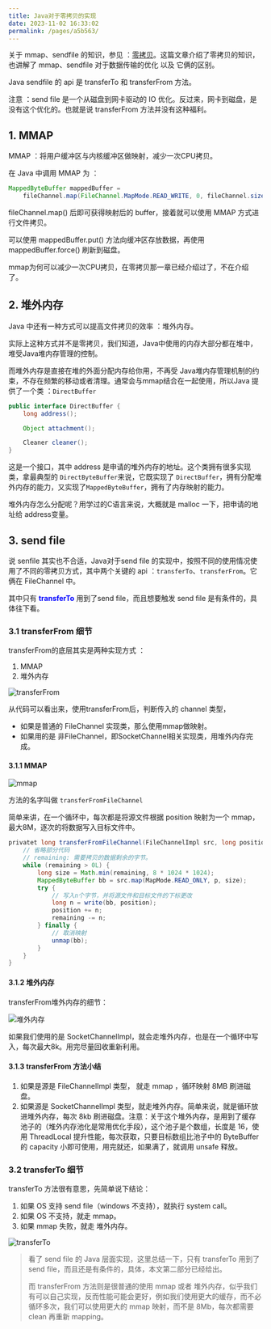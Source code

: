 ```yaml
---
title: Java对于零拷贝的实现
date: 2023-11-02 16:33:02
permalink: /pages/a5b563/
---
```

关于 mmap、sendfile 的知识，参见 ：[零拷贝](https://2382546457.github.io/pages/dbd03e/)。这篇文章介绍了零拷贝的知识，也讲解了 mmap、sendfile 对于数据传输的优化 以及 它俩的区别。

Java sendfile 的 api 是 transferTo 和 transferFrom 方法。

注意 ：send file 是一个从磁盘到网卡驱动的 IO 优化。反过来，网卡到磁盘，是没有这个优化的。也就是说 transferFrom 方法并没有这种福利。

## 1. MMAP

MMAP ：将用户缓冲区与内核缓冲区做映射，减少一次CPU拷贝。

在 Java 中调用 MMAP 为 ：

```java
MappedByteBuffer mappedBuffer = 
    fileChannel.map(FileChannel.MapMode.READ_WRITE, 0, fileChannel.size());
```

fileChannel.map() 后即可获得映射后的 buffer，接着就可以使用 MMAP 方式进行文件拷贝。

可以使用 mappedBuffer.put() 方法向缓冲区存放数据，再使用 mappedBuffer.force() 刷新到磁盘。

mmap为何可以减少一次CPU拷贝，在零拷贝那一章已经介绍过了，不在介绍了。

## 2. 堆外内存

Java 中还有一种方式可以提高文件拷贝的效率 ：堆外内存。

实际上这种方式并不是零拷贝，我们知道，Java中使用的内存大部分都在堆中，堆受Java堆内存管理的控制。

而堆外内存是直接在堆的外面分配内存给你用，不再受 Java堆内存管理机制的约束，不存在频繁的移动或者清理。通常会与mmap结合在一起使用，所以Java 提供了一个类 ：`DirectBuffer	`

```java
public interface DirectBuffer {
    long address();

    Object attachment();

    Cleaner cleaner();
}
```

这是一个接口，其中 address 是申请的堆外内存的地址。这个类拥有很多实现类，拿最典型的 `DirectByteBuffer`来说，它既实现了 `DirectBuffer`，拥有分配堆外内存的能力，又实现了`MappedByteBuffer`，拥有了内存映射的能力。

堆外内存怎么分配呢？用学过的C语言来说，大概就是 malloc 一下，把申请的地址给 address变量。

## 3. send file

说 senfile 其实也不合适，Java对于send file 的实现中，按照不同的使用情况使用了不同的零拷贝方式，其中两个关键的 api ：`transferTo`、`transferFrom`。它俩在 FileChannel 中。

其中只有 <font color=Blue>**transferTo**</font> 用到了send file，而且想要触发 send file 是有条件的，具体往下看。

### 3.1 transferFrom 细节

transferFrom的底层其实是两种实现方式 ：

1. MMAP
2. 堆外内存

![transferFrom](https://typorehwf.oss-cn-chengdu.aliyuncs.com/img.png)

从代码可以看出来，使用transferFrom后，判断传入的 channel 类型，

- 如果是普通的 FileChannel 实现类，那么使用mmap做映射。
- 如果用的是 非FileChannel，即SocketChannel相关实现类，用堆外内存完成。

#### 3.1.1 MMAP

![mmap](https://typorehwf.oss-cn-chengdu.aliyuncs.com/img_1.png)

方法的名字叫做 `transferFromFileChannel`

简单来讲，在一个循环中，每次都是将源文件根据 position 映射为一个 mmap，最大8M，逐次的将数据写入目标文件中。

```java
privatet long transferFromFileChannel(FileChannelImpl src, long position, long count) {
    // 省略部分代码
    // remaining: 需要拷贝的数据剩余的字节。
    while (remaining > 0L) {
        long size = Math.min(remaining, 8 * 1024 * 1024);
        MappedByteBuffer bb = src.map(MapMode.READ_ONLY, p, size);
        try {
            // 写入n个字节，并将源文件和目标文件的下标更改
            long n = write(bb, position); 
            position += n; 
            remaining -= n; 
        } finally {
            // 取消映射
            unmap(bb); 
        }
    }
}
```

#### 3.1.2 堆外内存

transferFrom堆外内存的细节：

![堆外内存](https://typorehwf.oss-cn-chengdu.aliyuncs.com/img_2.png)

如果我们使用的是 SocketChannelImpl，就会走堆外内存，也是在一个循环中写入，每次最大8k。用完尽量回收重新利用。

#### 3.1.3 transferFrom 方法小结

1. 如果是源是 FileChannelImpl 类型， 就走 mmap ，循环映射 8MB 刷进磁盘。
2. 如果源是 SocketChannelImpl 类型，就走堆外内存。简单来说，就是循环放进堆外内存，每次 8kb 刷进磁盘。注意：关于这个堆外内存，是用到了缓存池子的（堆外内存池化是常用优化手段），这个池子是个数组，长度是 16，使用 ThreadLocal 提升性能，每次获取，只要目标数组比池子中的 ByteBuffer 的 capacity 小即可使用，用完就还，如果满了，就调用 unsafe 释放。

### 3.2 transferTo 细节

transferTo 方法很有意思，先简单说下结论：

1. 如果 OS 支持 send file（windows 不支持），就执行 system call。
2. 如果 OS 不支持，就走 mmap。
3. 如果 mmap 失败，就走 堆外内存。

![transferTo](https://typorehwf.oss-cn-chengdu.aliyuncs.com/img_12.png)



>看了 send file 的 Java 层面实现，这里总结一下，只有 transferTo 用到了 send file，而且还是有条件的，具体，本文第二部分已经给出。
>
>而 transferFrom 方法则是很普通的使用 mmap 或者 堆外内存，似乎我们有可以自己实现，反而性能可能会更好，例如我们使用更大的缓存，而不必循环多次，我们可以使用更大的 mmap 映射，而不是 8Mb，每次都需要 clean 再重新 mapping。